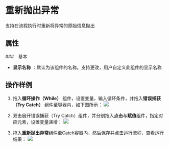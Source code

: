 # 重新抛出异常

支持在流程执行时重新将异常的原始信息抛出

## 属性
###　基本
- **显示名称** ：默认为该组件的名称。支持更改，用户自定义此组件的显示名称

## 操作样例
1. 拖入**循环操作（While）** 组件，设置变量，输入循环条件，并拖入**错误捕获（Try Catch）** 组件至容器内，如下图所示：
![](https://docimages.blob.core.chinacloudapi.cn/images/Activities/Rethrow-1.png)

2. 双击展开错误捕获（Try Catch）组件，并分别拖入**点击**与**赋值**组件，指定对应元素，设置变量递增：
![](https://docimages.blob.core.chinacloudapi.cn/images/Activities/Rethrow-2.png)

3. 拖入**重新抛出异常**组件至Catch容器内，然后保存并点击运行流程，查看运行结果：
![](https://docimages.blob.core.chinacloudapi.cn/images/Activities/Rethrow-3.png)
